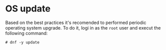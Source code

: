 # OS update

Based on the best practices it's recomended to performed periodic operating system upgrade. To do it, logi in as the  `root` user and execut the following command:

```
# dnf -y update
```



